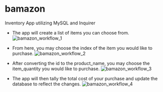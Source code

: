 # bamazon
Inventory App utilizing MySQL and Inquirer


- The app will create a list of items you can choose from.
![bamazon_workflow_1](https://user-images.githubusercontent.com/24684433/29302544-e9119bca-8139-11e7-8506-559da53fdde5.png)

- From here, you may choose the index of the item you would like to purchase.
![bamazon_workflow_2](https://user-images.githubusercontent.com/24684433/29302546-edcdebe6-8139-11e7-9f0e-e80061afa602.png)

- After converting the id to the product_name, you may choose the item_quantity you would like to purchase.
![bamazon_workflow_3](https://user-images.githubusercontent.com/24684433/29302549-f1738120-8139-11e7-82f9-1d7b1800a453.png)

- The app will then tally the total cost of your purchase and update the database to reflect the changes.
![bamazon_workflow_4](https://user-images.githubusercontent.com/24684433/29302551-f53fd36c-8139-11e7-9681-d2e8cb8bfcce.png)
